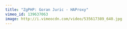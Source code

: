 ```yaml
---
title: "ZgPHP: Goran Juric - HAProxy"
vimeo_id: 139637063
image: http://i.vimeocdn.com/video/535617389_640.jpg
---
```



